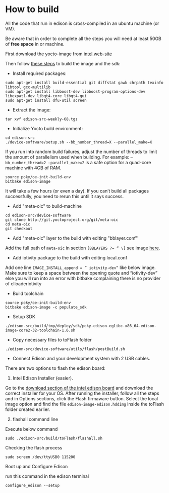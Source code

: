 How to build
============

All the code that run in edison is cross-compiled in an ubuntu machine (or VM).

Be aware that in order to complete all the steps you will need at least 50GB of **free space** in or machine.

First download the yocto-image from [intel web-site](https://downloadmirror.intel.com/25871/eng/iot-devkit-prof-dev-image-edison-20160315.zip)

Then follow [these steps](https://downloadmirror.intel.com/24271/eng/edison-src-weekly-68.tgz) to build the image and the sdk:
- Install required packages:
```
sudo apt-get install build-essential git diffstat gawk chrpath texinfo libtool gcc-multilib
sudo apt-get install libboost-dev libboost-program-options-dev libexpat1-dev libqt4-core libqt4-gui
sudo apt-get install dfu-util screen
```

- Extract the image:
```
tar xvf edison-src-weekly-68.tgz
```

- Initialize Yocto build environment:
```
cd edison-src
./device-software/setup.sh --bb_number_thread=X --parallel_make=X 
```
If you run into random build failures, adjust the number of threads to limit the amount of parallelism used when building.
For example: `–bb_number_thread=2 –parallel_make=2` is a safe option for a quad-core machine with 4GB of RAM.
```
source poky/oe-init-build-env
bitbake edison-image
```
It will take a few hours (or even a day). If you can’t build all packages successfully, you need to rerun this until it says success.

- Add "meta-oic" to build-machine
```
cd edison-src/device-software
git clone http://git.yoctoproject.org/git/meta-oic
cd meta-oic
git checkout
```

- Add "meta-oic" layer to the build with editing "bblayer.conf"

Add the full path of `meta-oic` in section `[BBLAYERS ?= “ \]` see image [here](https://wiki.iotivity.org/_detail/bblayers-conf.png?id=running_sample_codes_in_iotivity_0.9_sdk_on_edison).

- Add iotivity package to the build with editing local.conf

Add one line `IMAGE_INSTALL_append = ” iotivity-dev“` like below image. Make sure to keep a space between the opening quote and “iotivity-dev” else you will run into an error with bitbake complaining there is no provider of clloaderiotivity 

- Build toolchain
```
source poky/oe-init-build-env
bitbake edison-image -c populate_sdk  
```

- Setup SDK
```
./edison-src/build/tmp/deploy/sdk/poky-edison-eglibc-x86_64-edison-image-core2-32-toolchain-1.6.sh
```

- Copy necessary files to toFlash folder
```
./edison-src/device-software/utils/flash/postBuild.sh
```

- Connect Edison and your development system with 2 USB cables.

There are two options to flash the edison board:
 1. Intel Edison Installer (easier).

Go to the [download section of the intel edison board](https://software.intel.com/en-us/iot/hardware/edison/downloads) and download the correct installer for your OS. After running the installer, follow all the steps and in Options sections,
click the Flash firmaware button. Select the local image option and find the file `edison-image-edison.hddimg` inside the toFlash folder created earlier.

 2. flashall command line

Execute below command
```
sudo ./edison-src/build/toFlash/flashall.sh
```

Checking the flash process
```
sudo screen /dev/ttyUSB0 115200
```

Boot up and Configure Edison

run this command in the edison terminal
```
configure_edison --setup
```